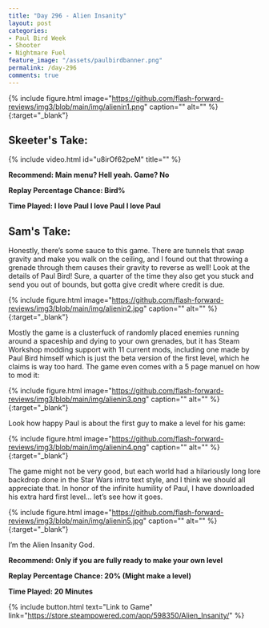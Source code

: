 ```yaml
---
title: "Day 296 - Alien Insanity"
layout: post
categories:
- Paul Bird Week
- Shooter
- Nightmare Fuel
feature_image: "/assets/paulbirdbanner.png"
permalink: /day-296
comments: true
---
```


{% include figure.html image="https://github.com/flash-forward-reviews/img3/blob/main/img/alienin1.png" caption="" alt="" %}{:target="_blank"}
 
## Skeeter's Take:

{% include video.html id="u8irOf62peM" title="" %}
 
**Recommend: Main menu? Hell yeah. Game? No**

**Replay Percentage Chance: Bird%**

**Time Played: I love Paul I love Paul I love Paul**

## Sam's Take:

Honestly, there’s some sauce to this game. There are tunnels that swap gravity and make you walk on the ceiling, and I found out that throwing a grenade through them causes their gravity to reverse as well! Look at the details of Paul Bird! Sure, a quarter of the time they also get you stuck and send you out of bounds, but gotta give credit where credit is due.

{% include figure.html image="https://github.com/flash-forward-reviews/img3/blob/main/img/alienin2.jpg" caption="" alt="" %}{:target="_blank"}

Mostly the game is a clusterfuck of randomly placed enemies running around a spaceship and dying to your own grenades, but it has Steam Workshop modding support with 11 current mods, including one made by Paul Bird himself which is just the beta version of the first level, which he claims is way too hard. The game even comes with a 5 page manuel on how to mod it:

{% include figure.html image="https://github.com/flash-forward-reviews/img3/blob/main/img/alienin3.png" caption="" alt="" %}{:target="_blank"}

Look how happy Paul is about the first guy to make a level for his game:

{% include figure.html image="https://github.com/flash-forward-reviews/img3/blob/main/img/alienin4.png" caption="" alt="" %}{:target="_blank"}

The game might not be very good, but each world had a hilariously long lore backdrop done in the Star Wars intro text style, and I think we should all appreciate that. In honor of the infinite humility of Paul, I have downloaded his extra hard first level... let’s see how it goes.

{% include figure.html image="https://github.com/flash-forward-reviews/img3/blob/main/img/alienin5.jpg" caption="" alt="" %}{:target="_blank"}

I’m the Alien Insanity God.

**Recommend: Only if you are fully ready to make your own level**

**Replay Percentage Chance: 20% (Might make a level)**

**Time Played: 20 Minutes**

{% include button.html text="Link to Game" link="https://store.steampowered.com/app/598350/Alien_Insanity/" %}